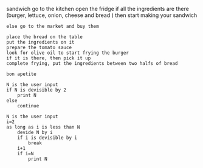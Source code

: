 sandwich
go to the kitchen
open the fridge
    if all the ingredients are there (burger, lettuce, onion, cheese and bread )
    then start making your sandwich

    else go to the market and buy them

    place the bread on the table
    put the ingredients on it
    prepare the tomato sauce
    look for olive oil to start frying the burger 
    if it is there, then pick it up
    complete frying, put the ingredients between two halfs of bread
    
    bon apetite
    
    N is the user input 
    if N is devisible by 2
        print N
    else
        continue

    N is the user input 
    i=2
    as long as i is less than N 
        devide N by i 
        if i is devisible by i 
            break
        i+1 
        if i=N
            print N 